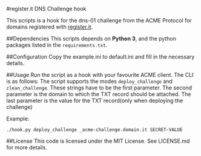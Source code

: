 #register.it DNS Challenge hook

This scripts is a hook for the dns-01 challenge from the ACME Protocol for
domains registered with [register.it](https://register.it).

##Dependencies
This scripts depends on **Python 3**, and the python packages listed in the
`requirements.txt`.

##Configuration
Copy the example.ini to default.ini and fill in the necessary details.

##Usage
Run the script as a hook with your favourite ACME client. The CLI is as
follows:
The script supports the modes `deploy_challenge` and `clean_challenge`.  These
strings have to be the first parameter. The second parameter is the domain to
which the TXT record should be attached. The last parameter is the value for
the TXT record(only when deploying the challenge)

Example:
```
./hook.py deploy_challenge _acme-challenge.domain.it SECRET-VALUE
```

##License
This code is licensed under the MIT License. See LICENSE.md for more details.
